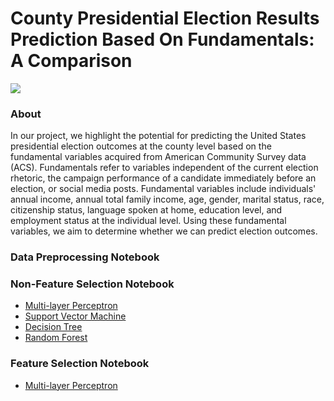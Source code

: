 # County Presidential Election Results Prediction Based On Fundamentals: A Comparison

![](https://github.com/mnguyen0226/ece_5424_project/blob/main/imgs/cover_img.jpg)

### About 
In our project, we highlight the potential for predicting the United States presidential election outcomes at the county level based on the fundamental variables acquired from American Community Survey data (ACS). Fundamentals refer to variables independent of the current election rhetoric, the campaign performance of a candidate immediately before an election, or social media posts. Fundamental variables include individuals' annual income, annual total family income, age, gender, marital status, race, citizenship status, language spoken at home, education level, and employment status at the individual level. Using these fundamental variables, we aim to determine whether we can predict election outcomes.

### Data Preprocessing Notebook

### Non-Feature Selection Notebook
- [Multi-layer Perceptron](https://github.com/mnguyen0226/ece_5424_project/blob/main/src/us_election_prediction_mlp_no_feature_selection.ipynb)
- [Support Vector Machine](https://github.com/mnguyen0226/ece_5424_project/blob/main/src/us_election_prediction_svm_no_feature_selection.ipynb)
- [Decision Tree](https://github.com/mnguyen0226/ece_5424_project/blob/main/src/us_election_prediction_decision_tree_no_feature_selection.ipynb)
- [Random Forest](https://github.com/mnguyen0226/ece_5424_project/blob/main/src/us_election_prediction_random_forest_no_feature_selection.ipynb)

### Feature Selection Notebook
- [Multi-layer Perceptron](https://github.com/mnguyen0226/ece_5424_project/blob/main/src/us_election_prediction_mlp_with_feature_selection.ipynb)
